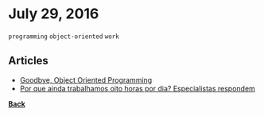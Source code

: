 # July 29, 2016

`programming` `object-oriented` `work`

## Articles

- [Goodbye, Object Oriented Programming](https://medium.com/@cscalfani/goodbye-object-oriented-programming-a59cda4c0e53#.7vk76f1zo)
- [Por que ainda trabalhamos oito horas por dia? Especialistas respondem](http://estilo.uol.com.br/comportamento/noticias/redacao/2016/07/25/por-que-ainda-trabalhamos-oito-horas-por-dia-especialistas-respondem.htm)


[__Back__](../README.md)
